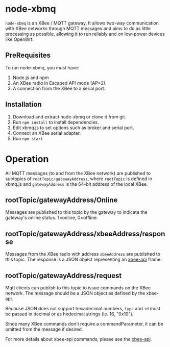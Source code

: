 node-xbmq
==========
`node-xbmq` is an XBee / MQTT gateway.  It allows two-way communication with
XBee networks through MQTT messages and aims to do as little processing as
possible, allowing it to run reliably and on low-power devices like OpenWrt.

PreRequisites
-------------
To run node-xbmq, you must have:

1. Node.js and npm
2. An XBee radio in Escaped API mode (AP=2).
3. A connection from the XBee to a serial port.

Installation
------------
1. Download and extract node-xbmq or clone it from git.
2. Run `npm install` to install dependencies. 
3. Edit xbmq.js to set options such as broker and serial port.
4. Connect an XBee serial adapter.
5. Run `npm start`

Operation
=========
All MQTT messages (to and from the XBee network) are published to subtopics of
`rootTopic/gatewayAddress`, where `rootTopic` is defined in xbmq.js 
and `gatewayAddress` is the 64-bit address of the local XBee.

rootTopic/gatewayAddress/Online
-------------------------------
Messages are published to this topic by the gateway to indicate the gateway's
online status.  1=online, 0=offline. 

rootTopic/gatewayAddress/xbeeAddress/response
-----------------------------------------------------------
Messages from the XBee radio with address `xbeeAddress` are published to this 
topic.  The response is a JSON object representing an 
[xbee-api](https://www.npmjs.com/package/xbee-api) frame.

rootTopic/gatewayAddress/request
--------------------------------
Mqtt clients can publish to this topic to issue commands on the XBee network.
The message should be a JSON object as defined by the xbee-api.

Because JSON does not support hexadecimal numbers, `type` and `id` must be
passed in decimal or as hedecimal strings (ie. 16, "0x10").

Since many XBee commands don't require a commandParameter, it can be omitted
from the message if desired.

For more details about xbee-api commands, please see the
[xbee-api](https://www.npmjs.com/package/xbee-api).
